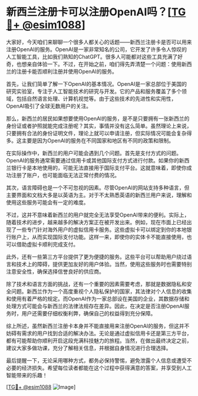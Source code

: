 # 新西兰注册卡可以注册OpenAI吗？[[TG💪+ @esim1088](https://t.me/s/esim1088)]

大家好，今天咱们来聊聊一个很多人都关心的话题——新西兰注册卡是否可以用来注册OpenAI的服务。OpenAI是一家非常知名的公司，它开发了许多令人惊叹的人工智能工具，比如我们熟知的ChatGPT。很多人可能都对这些工具充满了好奇，也想亲自体验一下。不过，在开始之前，咱们得先弄清楚一个问题：使用新西兰的注册卡能否顺利注册并使用OpenAI的服务。

首先，让我们简单了解一下OpenAI的基本情况。OpenAI是一家总部位于美国的研究实验室，专注于人工智能技术的研究与开发。它的产品和服务覆盖了多个领域，包括自然语言处理、计算机视觉等。由于这些技术的先进性和实用性，OpenAI吸引了全球无数用户的关注。

那么，新西兰的居民如果想要使用OpenAI的服务，是不是只要拥有一张新西兰的身份证或者护照就能完成注册呢？其实，事情并没有这么简单。虽然理论上来说，只要拥有合法的身份证明文件，理论上就可以申请注册，但实际情况可能会复杂得多。这主要是因为OpenAI的服务在不同国家和地区有不同的政策和限制。

在实际操作中，新西兰的用户可能会遇到几个问题。首先是支付方式的问题。OpenAI的服务通常需要通过信用卡或其他国际支付方式进行付款。如果你的新西兰银行卡是本地使用的，可能无法直接用于国际支付平台。这就意味着，即使你成功注册了账户，也可能面临无法正常付费的情况。

其次，语言障碍也是一个不可忽视的因素。尽管OpenAI的网站支持多种语言，但主要界面和文档大多是以英语为主。对于不太熟悉英语的新西兰用户来说，理解和使用这些服务可能会有一定的难度。

不过，这并不意味着新西兰的用户就完全无法享受OpenAI带来的便利。实际上，随着技术的进步，越来越多的解决方案正在被开发出来。例如，现在市面上已经出现了一些专门针对海外用户的虚拟信用卡服务。这些虚拟卡可以绑定到你的本地银行账户上，从而实现国际支付功能。这样一来，即使你的实体卡不能直接使用，也可以借助虚拟卡顺利完成支付。

此外，还有一些第三方平台提供了更为便捷的服务。这些平台可以帮助用户绕过语言和技术上的障碍，提供更加友好的用户体验。当然，使用这些服务时也需要特别注意安全性，确保选择信誉良好的供应商。

除了技术和语言方面的挑战，还有一个重要的因素需要考虑，那就是数据隐私和安全问题。新西兰作为一个高度重视个人隐私保护的国家，其法律对个人信息的收集和使用有着严格的规定。而OpenAI作为一家总部设在美国的企业，其数据存储和处理方式可能会与新西兰的法律法规存在差异。因此，在决定是否注册OpenAI服务时，用户还需要仔细权衡利弊，确保自己的权益得到充分保障。

综上所述，虽然新西兰注册卡本身并不能直接用来注册OpenAI的服务，但这并不妨碍有需求的用户找到合适的解决办法。无论是通过虚拟信用卡还是第三方平台，都有可能帮助你顺利开启这段充满科技魅力的旅程。当然，在做出最终决定之前，建议大家多做功课，充分了解相关信息，并根据自身情况进行合理选择。

最后提醒一下，无论采用哪种方式，都务必保持警惕，避免泄露个人信息或遭受不必要的经济损失。希望每位读者都能在这个过程中获得满意的答案，并享受到人工智能带来的乐趣！

[[TG💪+ @esim1088](https://t.me/s/esim1088) ![Image](https://i.postimg.cc/4NQfJmqS/Snipaste-2025-05-13-00-14-12.png)]